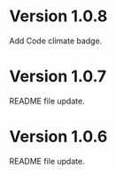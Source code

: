 # Version 1.0.8
Add Code climate badge.

# Version 1.0.7
README file update.

# Version 1.0.6
README file update.